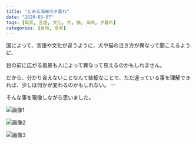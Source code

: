 ```yaml
---
title: "とある海岸の夕暮れ"
date: "2020-03-07"
tags: [風景, 言語, 文化, 犬, 猫, 海岸, 夕暮れ]
categories: [自然, 思考]
---
```


国によって、言語や文化が違うように、犬や猫の泣き方が異なって聞こえるように、

目の前に広がる風景も人によって異なって見えるのかもしれません。

だから、分かり合えないことなんて些細なことで、ただ違っている事を理解できれば、少しは何かが変わるのかもしれない。 ー

そんな事を現像しながら思いました。

![画像1](/assets/n5ed34ff9312d_picture_pc_a6dbe46c434c9d963f07c180b6603bb2.jpg)

![画像2](/assets/n5ed34ff9312d_picture_pc_f85aeade396bbcc7f613b7acdbed5081.jpg)

![画像3](/assets/n5ed34ff9312d_picture_pc_8e658e420251744955a9019bab3569f7.jpg)
